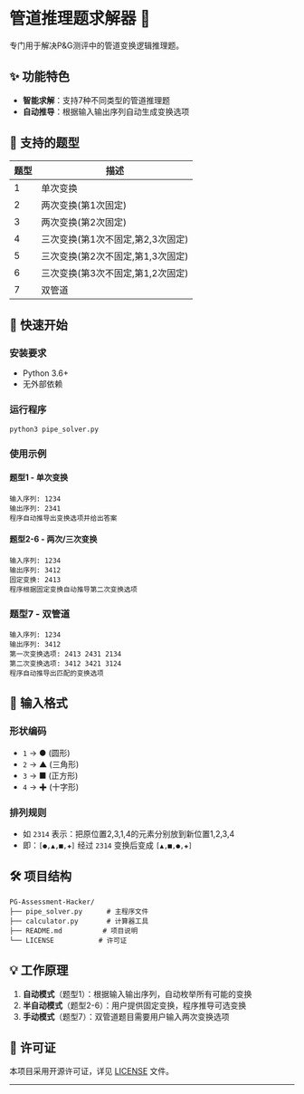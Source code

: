 # 管道推理题求解器 🧠

专门用于解决P&G测评中的管道变换逻辑推理题。

## ✨ 功能特色

- **智能求解**：支持7种不同类型的管道推理题
- **自动推导**：根据输入输出序列自动生成变换选项

## 🎯 支持的题型

| 题型 | 描述 
|------|------|
| 1 | 单次变换 | 
| 2 | 两次变换(第1次固定) |
| 3 | 两次变换(第2次固定) |
| 4 | 三次变换(第1次不固定,第2,3次固定) |
| 5 | 三次变换(第2次不固定,第1,3次固定) |
| 6 | 三次变换(第3次不固定,第1,2次固定) |
| 7 | 双管道 |

## 🚀 快速开始

### 安装要求

- Python 3.6+
- 无外部依赖

### 运行程序

```bash
python3 pipe_solver.py
```

### 使用示例

#### 题型1 - 单次变换
```
输入序列: 1234
输出序列: 2341
程序自动推导出变换选项并给出答案
```

#### 题型2-6 - 两次/三次变换
```
输入序列: 1234
输出序列: 3412
固定变换: 2413
程序根据固定变换自动推导第二次变换选项
```

### 题型7 - 双管道
```
输入序列: 1234
输出序列: 3412
第一次变换选项: 2413 2431 2134
第二次变换选项: 3412 3421 3124
程序自动推导出匹配的变换选项
```

## 📝 输入格式

### 形状编码
- `1` → ● (圆形)
- `2` → ▲ (三角形) 
- `3` → ■ (正方形)
- `4` → ✚ (十字形)

### 排列规则
- 如 `2314` 表示：把原位置2,3,1,4的元素分别放到新位置1,2,3,4
- 即：`[●,▲,■,✚]` 经过 `2314` 变换后变成 `[▲,■,●,✚]`

## 🛠️ 项目结构

```
PG-Assessment-Hacker/
├── pipe_solver.py      # 主程序文件
├── calculator.py       # 计算器工具
├── README.md          # 项目说明
└── LICENSE           # 许可证
```

## 💡 工作原理

1. **自动模式**（题型1）：根据输入输出序列，自动枚举所有可能的变换
2. **半自动模式**（题型2-6）：用户提供固定变换，程序推导可选变换
3. **手动模式**（题型7）：双管道题目需要用户输入两次变换选项

## 📄 许可证

本项目采用开源许可证，详见 [LICENSE](LICENSE) 文件。

---